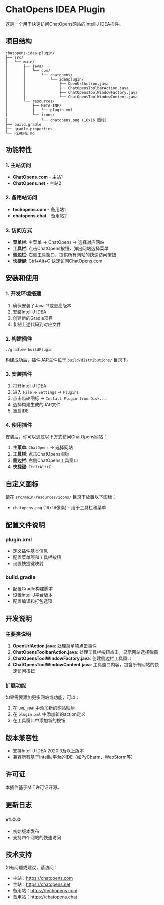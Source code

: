 # ChatOpens IDEA Plugin

这是一个用于快速访问ChatOpens网站的IntelliJ IDEA插件。

## 项目结构

```
chatopens-idea-plugin/
├── src/
│   └── main/
│       ├── java/
│       │   └── com/
│       │       └── chatopens/
│       │           └── ideaplugin/
│       │               ├── OpenUrlAction.java
│       │               ├── ChatOpensToolbarAction.java
│       │               ├── ChatOpensToolWindowFactory.java
│       │               └── ChatOpensToolWindowContent.java
│       └── resources/
│           ├── META-INF/
│           │   └── plugin.xml
│           └── icons/
│               └── chatopens.png (16x16 图标)
├── build.gradle
├── gradle.properties
└── README.md
```

## 功能特性

### 1. 主站访问
- **ChatOpens.com** - 主站1
- **ChatOpens.net** - 主站2

### 2. 备用站访问
- **techopens.com** - 备用站1
- **chatopens.chat** - 备用站2

### 3. 访问方式
- **菜单栏**: 主菜单 → ChatOpens → 选择对应网站
- **工具栏**: 点击ChatOpens按钮，弹出网站选择菜单
- **侧边栏**: 右侧工具窗口，提供所有网站的快速访问按钮
- **快捷键**: Ctrl+Alt+C 快速访问ChatOpens.com

## 安装和使用

### 1. 开发环境搭建

1. 确保安装了Java 11或更高版本
2. 安装IntelliJ IDEA
3. 创建新的Gradle项目
4. 复制上述代码到对应文件

### 2. 构建插件

```bash
./gradlew buildPlugin
```

构建成功后，插件JAR文件位于 `build/distributions/` 目录下。

### 3. 安装插件

1. 打开IntelliJ IDEA
2. 进入 `File` → `Settings` → `Plugins`
3. 点击齿轮图标 → `Install Plugin from Disk...`
4. 选择构建生成的JAR文件
5. 重启IDE

### 4. 使用插件

安装后，你可以通过以下方式访问ChatOpens网站：

1. **主菜单**: `ChatOpens` → 选择网站
2. **工具栏**: 点击ChatOpens图标
3. **侧边栏**: 右侧ChatOpens工具窗口
4. **快捷键**: `Ctrl+Alt+C`

## 自定义图标

请在 `src/main/resources/icons/` 目录下放置以下图标：

- `chatopens.png` (16x16像素) - 用于工具栏和菜单

## 配置文件说明

### plugin.xml
- 定义插件基本信息
- 配置菜单项和工具栏按钮
- 设置快捷键映射

### build.gradle
- 配置Gradle构建脚本
- 设置IntelliJ平台版本
- 配置编译和打包选项

## 开发说明

### 主要类说明

1. **OpenUrlAction.java**: 处理菜单项点击事件
2. **ChatOpensToolbarAction.java**: 处理工具栏按钮点击，显示网站选择弹窗
3. **ChatOpensToolWindowFactory.java**: 创建侧边栏工具窗口
4. **ChatOpensToolWindowContent.java**: 工具窗口内容，包含所有网站的快速访问按钮

### 扩展功能

如果需要添加更多网站或功能，可以：

1. 在 `URL_MAP` 中添加新的网站映射
2. 在 `plugin.xml` 中添加新的action定义
3. 在工具窗口中添加新的按钮

## 版本兼容性

- 支持IntelliJ IDEA 2020.3及以上版本
- 兼容所有基于IntelliJ平台的IDE（如PyCharm、WebStorm等）

## 许可证

本插件基于MIT许可证开源。

## 更新日志

### v1.0.0
- 初始版本发布
- 支持四个网站的快速访问

## 技术支持

如有问题或建议，请访问：
- 主站：https://chatopens.com
- 主站：https://chatopens.net
- 备用站：https://techopens.com
- 备用站：https://chatopens.chat
